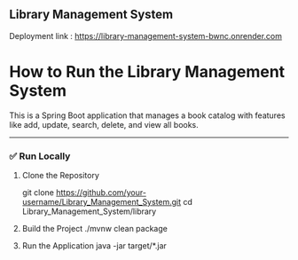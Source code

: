 ## Library Management System

Deployment link :  https://library-management-system-bwnc.onrender.com


# How to Run the Library Management System

This is a Spring Boot application that manages a book catalog with features like add, update, search, delete, and view all books.

---

### ✅ Run Locally

1. Clone the Repository

   git clone https://github.com/your-username/Library_Management_System.git
   cd Library_Management_System/library

2. Build the Project
   ./mvnw clean package

3. Run the Application
   java -jar target/*.jar
